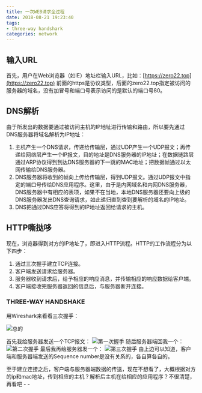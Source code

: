 ```yaml
---
title: 一次WEB请求全过程
date: 2018-08-21 19:23:40
tags:
- three-way handshark
categories: network
---
```


##  输入URL

首先，用户在Web浏览器（如IE）地址栏输入URL，比如：[https://zero22.top](https://zero22.top) 前面的https是协议类型，后面的zero22.top指定被访问的服务器的域名，没有加冒号和端口号表示访问的是默认的端口号80。

<!--more-->

## DNS解析

由于所发出的数据要通过被访问主机的IP地址进行传输和路由，所以要先通过DNS服务器将域名解析为IP地址：

 1. 主机产生一个DNS请求，传递给传输层，通过UDP产生一个UDP报文；再传递给网络层产生一个IP报文，目的地址是DNS服务器的IP地址；在数据链路层通过ARP协议得到到达DNS服务器的下一跳的MAC地址；把数据帧通过以太网传输给DNS服务器。
 2. DNS服务器将收到的帧向上传给传输层，得到UDP报文。通过UDP报文中指定的端口号传给DNS应用程序。这里，由于是内网域名和内网DNS服务器，DNS服务器中有相应的表项，如果不在当地，本地DNS服务器还要向上级的DNS服务器发出DNS查询请求，如此递归直到查到要解析的域名的IP地址。
 3. DNS把通过DNS应答将得到的IP地址返回给请求的主机。

## HTTP嘶挞哆

现在，浏览器得到对方的IP地址了，即进入HTTP流程。HTTP的工作流程分为以下四步：

 1. 通过三次握手建立TCP连接。
 2. 客户端发送请求给服务器。
 3. 服务器收到请求后，给予相应的响应消息，并传输相应的响应数据给客户端。
 4. 客户端接收完服务器返回的信息后，与服务器断开连接。

### THREE-WAY HANDSHAKE

用Wireshark来看看三次握手：

![总的](https://image.zero22.top/three-way-handshark.png)

首先我给服务器发送一个TCP报文：
![第一次握手](https://image.zero22.top/handshark-1.png)
随后服务器端回我一个：
![第二次握手](https://image.zero22.top/handshark-2.png)
最后我再给服务器发一个：
![第三次握手](https://image.zero22.top/handshark-3.png)
由上边可以知道，客户端和服务器端发送的Sequence number是没有关系的，各自算各自的。

至于建立连接之后，客户端与服务器端数据的传送，现在不想看了，大概根据对方的ip和mac地址，传到相应的主机？解析后主机在给相应的应用程序？不很清楚，再看吧 - -